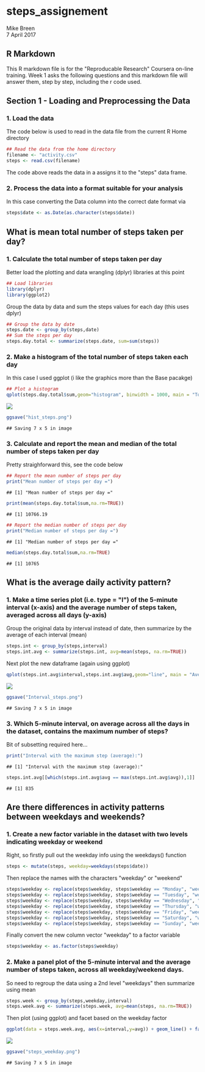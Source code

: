 # steps_assignement
Mike Breen  
7 April 2017  



## R Markdown

This R markdown file is for the "Reproducable Research" Coursera on-line training. Week 1 asks the following questions and 
this markdown file will answer them, step by step, including the r code used.

## Section 1 - Loading and Preprocessing the Data
### 1. Load the data

The code below is used to read in the data file from the current R Home directory

```r
## Read the data from the home directory
filename <- "activity.csv"
steps <- read.csv(filename)
```
The code above reads the data in a assigns it to the "steps" data frame.

### 2. Process the data into a format suitable for your analysis

In this case converting the Data column into the correct date format via

```r
steps$date <- as.Date(as.character(steps$date))
```
## What is mean total number of steps taken per day?
### 1. Calculate the total number of steps taken per day

Better load the plotting and data wrangling (dplyr) libraries at this point

```r
## Load libraries
library(dplyr)
library(ggplot2)
```

Group the data by data and sum the steps values for each day (this uses dplyr)

```r
## Group the data by date
steps.date <- group_by(steps,date)
## Sum the steps per day
steps.day.total <- summarize(steps.date, sum=sum(steps))
```

### 2. Make a histogram of the total number of steps taken each day
In this case I used ggplot (i like the graphics more than the Base pacakge)

```r
## Plot a histogram
qplot(steps.day.total$sum,geom="histogram", binwidth = 1000, main = "Total Steps per Day")
```

![](steps_assignment_files/figure-html/unnamed-chunk-5-1.png)<!-- -->

```r
ggsave("hist_steps.png")
```

```
## Saving 7 x 5 in image
```


### 3. Calculate and report the mean and median of the total number of steps taken per day

Pretty straighforward this, see the code below


```r
## Report the mean number of steps per day
print("Mean number of steps per day =")
```

```
## [1] "Mean number of steps per day ="
```

```r
print(mean(steps.day.total$sum,na.rm=TRUE))
```

```
## [1] 10766.19
```

```r
## Report the median number of steps per day
print("Median number of steps per day =")
```

```
## [1] "Median number of steps per day ="
```

```r
median(steps.day.total$sum,na.rm=TRUE)
```

```
## [1] 10765
```

## What is the average daily activity pattern?
### 1. Make a time series plot (i.e. type = "l") of the 5-minute interval (x-axis) and the average number of steps taken, averaged across all days (y-axis)

Group the original data by interval instead of date, then summarize by the average of each interval (mean)

```r
steps.int <- group_by(steps,interval)
steps.int.avg <- summarize(steps.int, avg=mean(steps, na.rm=TRUE))
```

Next plot the new dataframe (again using ggplot)

```r
qplot(steps.int.avg$interval,steps.int.avg$avg,geom="line", main = "Average Steps per Interval")
```

![](steps_assignment_files/figure-html/unnamed-chunk-8-1.png)<!-- -->

```r
ggsave("Interval_steps.png")
```

```
## Saving 7 x 5 in image
```

### 3. Which 5-minute interval, on average across all the days in the dataset, contains the maximum number of steps?
Bit of subsetting required here...

```r
print("Interval with the maximum step (average):")
```

```
## [1] "Interval with the maximum step (average):"
```

```r
steps.int.avg[[which(steps.int.avg$avg == max(steps.int.avg$avg)),1]]
```

```
## [1] 835
```

## Are there differences in activity patterns between weekdays and weekends?
### 1. Create a new factor variable in the dataset with two levels indicating weekday or weekend

Right, so firstly pull out the weekday info using the weekdays() function

```r
steps <- mutate(steps, weekday=weekdays(steps$date))
```
Then replace the names with the characters "weekday" or "weekend"

```r
steps$weekday <- replace(steps$weekday, steps$weekday == "Monday", "weekday")
steps$weekday <- replace(steps$weekday, steps$weekday == "Tuesday", "weekday")
steps$weekday <- replace(steps$weekday, steps$weekday == "Wednesday", "weekday")
steps$weekday <- replace(steps$weekday, steps$weekday == "Thursday", "weekday")
steps$weekday <- replace(steps$weekday, steps$weekday == "Friday", "weekday")
steps$weekday <- replace(steps$weekday, steps$weekday == "Saturday", "weekend")
steps$weekday <- replace(steps$weekday, steps$weekday == "Sunday", "weekend")
```
Finally convert the new column vector "weekday" to a factor variable

```r
steps$weekday <- as.factor(steps$weekday)
```

### 2. Make a panel plot of the 5-minute interval and the average number of steps taken, across all weekday/weekend days. 

So need to regroup the data using a 2nd level "weekdays" then summarize using mean


```r
steps.week <- group_by(steps,weekday,interval)
steps.week.avg <- summarize(steps.week, avg=mean(steps, na.rm=TRUE))
```

Then plot (using ggplot) and facet based on the weekday factor


```r
ggplot(data = steps.week.avg, aes(x=interval,y=avg)) + geom_line() + facet_grid(weekday ~.)
```

![](steps_assignment_files/figure-html/unnamed-chunk-14-1.png)<!-- -->

```r
ggsave("steps_weekday.png")
```

```
## Saving 7 x 5 in image
```








